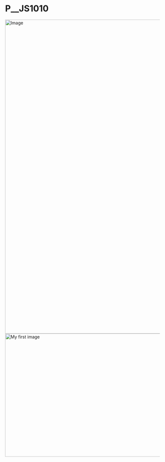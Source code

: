# P__JS1010  
  
<img width="1908" height="1020" alt="Image" src="https://github.com/user-attachments/assets/da796801-9dca-4641-a105-8780ac6b40fb" />  
<img width="600" height="400" alt="My first image" src="https://github.com/user-attachments/assets/da796801-9dca-4641-a105-8780ac6b40fb" />
